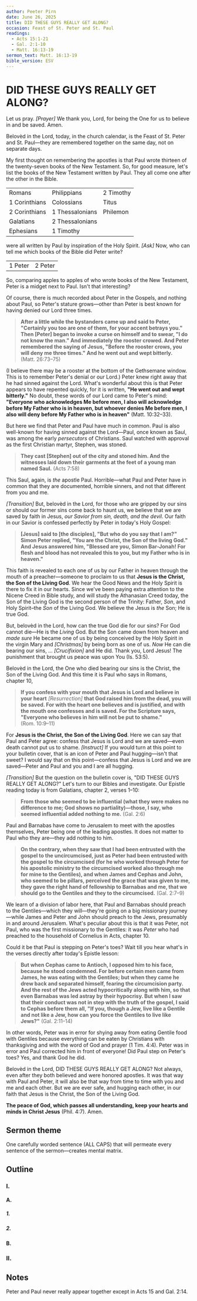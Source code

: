 ```yaml
---
author: Peeter Pirn
date: June 26, 2025
title: DID THESE GUYS REALLY GET ALONG?
occasion: Feast of St. Peter and St. Paul
readings:
  - Acts 15:1-21
  - Gal. 2:1-10
  - Matt. 16:13-19
sermon_text: Matt. 16:13-19
bible_version: ESV
---
```


# DID THESE GUYS REALLY GET ALONG?
Let us pray. *\[Prayer]*  We thank you, Lord, for being the One for us to believe in and be saved. Amen.

Belovèd in the Lord, today, in the church calendar, is the Feast of St. Peter and St. Paul—they are remembered together on the same day, not on separate days.

My first thought on remembering the apostles is that Paul wrote thirteen of the twenty-seven books of the New Testament. So, for good measure, let's list the books of the New Testament written by Paul. They all come one after the other in the Bible.

|               |                 |           |
| ------------- | --------------- | --------- |
| Romans        | Philippians     | 2 Timothy |
| 1 Corinthians | Colossians      | Titus     |
| 2 Corinthians | 1 Thessalonians | Philemon  |
| Galatians     | 2 Thessalonians |           |
| Ephesians     | 1 Timothy       |           |

were all written by Paul by inspiration of the Holy Spirit. *\[Ask]*  Now, who can tell me which books of the Bible did Peter write?

|         |         |
| ------- | ------- |
| 1 Peter | 2 Peter |

So, comparing apples to apples of who wrote books of the New Testament, Peter is a midget next to Paul. Isn't that interesting?

Of course, there is much recorded about Peter in the Gospels, and nothing about Paul, so Peter's stature grows—other than Peter is best known for having denied our Lord three times.
> **After a little while the bystanders came up and said to Peter, "Certainly you too are one of them, for your accent betrays you." Then \[Peter] began to invoke a curse on himself and to swear, "I do not know the man." And immediately the rooster crowed. And Peter remembered the saying of Jesus, "Before the rooster crows, you will deny me three times." And he went out and wept bitterly.**  (Matt. 26:73–75)

(I believe there may be a rooster at the bottom of the Gethsemane window. This is to remember Peter's denial or our Lord.) Peter knew right away that he had sinned against the Lord. What's wonderful about this is that Peter appears to have repented quickly, for it is written, **"He went out and wept bitterly."**  No doubt, these words of our Lord came to Peter's mind: **"Everyone who acknowledges Me before men, I also will acknowledge before My Father who is in heaven, but whoever denies Me before men, I also will deny before My Father who is in heaven"**  (Matt. 10:32–33).

But here we find that Peter and Paul have much in common. Paul is also well-known for having sinned against the Lord—Paul, once known as Saul, was among the early *persecutors* of Christians. Saul watched with approval as the first Christian martyr, Stephen, was stoned.
> **They cast \[Stephen] out of the city and stoned him. And the witnesses laid down their garments at the feet of a young man named Saul.**  (Acts 7:58)

This Saul, again, is *the* apostle Paul. Horrible—what Paul and Peter have in common that they are documented, horrible sinners, and not that different from you and me.

*\[Transition]*  But, belovèd in the Lord, for those who are gripped by our sins or should our former sins come back to haunt us, we believe that we are saved by faith in Jesus, *our Savior from sin, death, and the devil*. Our faith in our Savior is confessed perfectly by Peter in today's Holy Gospel:
> **\[Jesus] said to \[the disciples], "But who do you say that I am?" Simon Peter replied, "You are the Christ, the Son of the living God." And Jesus answered him, "Blessed are you, Simon Bar-Jonah! For flesh and blood has not revealed this to you, but my Father who is in heaven."**

This faith is revealed to each one of us by our Father in heaven through the mouth of a preacher—someone to proclaim to us that **Jesus is the Christ, the Son of the Living God**. We hear the Good News and the Holy Spirit is there to fix it in our hearts. Since we've been paying extra attention to the Nicene Creed in Bible study, and will study the Athanasian Creed today, the Son of the Living God is the second person of the Trinity: Father, *Son*, and Holy Spirit–the *Son* of the Living God. We believe the Jesus is *the* Son; He is true God.

But, belovèd in the Lord, how can the true God die for our sins? For God cannot die—He is the *Living* God. But the Son came down from heaven and *made sure* He became one of us by being conceived by the Holy Spirit in the virgin Mary and *\[Christmas]*  by being born as one of us. *Now* He can die bearing our sins, … *\[Crucifixion]* and He did. Thank you, Lord Jesus! The punishment that brought us peace was upon You (Is. 53:5).

Belovèd in the Lord, the One who died bearing our sins is the Christ, the Son of the Living God. And this time it is Paul who says in Romans, chapter 10,
> **If you confess with your mouth that Jesus is Lord and believe in your heart** *\[Resurrection]*  **that God raised him from the dead, you will be saved. For with the heart one believes and is justified, and with the mouth one confesses and is saved. For the Scripture says, "Everyone who believes in him will not be put to shame."**  (Rom. 10:9–11)

For **Jesus is the Christ, the Son of the Living God**. Here we can say that Paul and Peter agree: confess that Jesus is Lord and we are saved—even death cannot put us to shame. *\[Instruct]*  If you would turn at this point to your bulletin cover, that is an icon of Peter and Paul hugging—isn't that sweet? I would say that on this point—confess that Jesus is Lord and we are saved—Peter and Paul and you and I are all hugging.

*\[Transition]*  But the question on the bulletin cover is, "DID THESE GUYS REALLY GET ALONG?" Let's turn to our Bibles and investigate. Our Epistle reading today is from Galatians, chapter 2, verses 1–10:

> **From those who seemed to be influential (what they were makes no difference to me; God shows no partiality)—those, I say, who seemed influential added nothing to me.**  (Gal. 2:6)


Paul and Barnabas have come to Jerusalem to meet with the apostles themselves, Peter being one of the leading apostles. It does not matter to Paul who they are—they add nothing to him.
> **On the contrary, when they saw that I had been entrusted with the gospel to the uncircumcised, just as Peter had been entrusted with the gospel to the circumcised (for he who worked through Peter for his apostolic ministry to the circumcised worked also through me for mine to the Gentiles), and when James and Cephas and John, who seemed to be pillars, perceived the grace that was given to me, they gave the right hand of fellowship to Barnabas and me, that we should go to the Gentiles and they to the circumcised.**  (Gal. 2:7–9)

We learn of a division of labor here, that Paul and Barnabas should preach to the Gentiles—which they will—they're going on a big missionary journey—while James and Peter and John should preach to the Jews, presumably in and around Jerusalem. What's peculiar about this is that it was Peter, not Paul, who was the first missionary to the Gentiles: it was *Peter* who had preached to the household of Cornelius in Acts, chapter 10.

Could it be that Paul is stepping on Peter's toes? Wait till you hear what's in the verses directly after today's Epistle lesson:
> **But when Cephas came to Antioch, I opposed him to his face, because he stood condemned. For before certain men came from James, he was eating with the Gentiles; but when they came he drew back and separated himself, fearing the circumcision party. And the rest of the Jews acted hypocritically along with him, so that even Barnabas was led astray by their hypocrisy. But when I saw that their conduct was not in step with the truth of the gospel, I said to Cephas before them all, "If you, though a Jew, live like a Gentile and not like a Jew, how can you force the Gentiles to live like Jews?"**  (Gal. 2:11–14)

In other words, Peter was in error for shying away from eating Gentile food with Gentiles because everything can be eaten by Christians with thanksgiving and with the word of God and prayer (1 Tim. 4:4). Peter was in error and Paul corrected him in front of everyone! Did Paul step on Peter's toes? Yes, and thank God he did.

Belovèd in the Lord, DID THESE GUYS REALLY GET ALONG? Not always, even after they both believed and were honored apostles. It was that way with Paul and Peter, it will also be that way from time to time with you and me and each other. But we are ever safe, and hugging each other, in our faith that Jesus is the Christ, the Son of the Living God.

**The peace of God, which passes all understanding, keep your hearts and minds in Christ Jesus** (Phil. 4:7). Amen.

## Sermon theme
One carefully worded sentence (ALL CAPS) that will permeate every sentence of the sermon—creates mental matrix.
## Outline
### I.
#### A.
##### 1.
##### 2.
#### B.
### II.
## Notes
Peter and Paul never really appear together except in Acts 15 and Gal. 2:14.